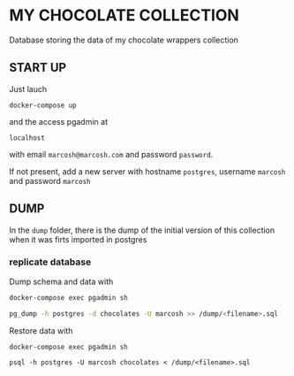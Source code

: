 # MY CHOCOLATE COLLECTION

Database storing the data of my chocolate wrappers collection

## START UP

Just lauch

```
docker-compose up
```

and the access pgadmin at

```
localhost
```

with email `marcosh@marcosh.com` and password `password`.

If not present, add a new server with hostname `postgres`, username `marcosh` and password `marcosh`

## DUMP

In the `dump` folder, there is the dump of the initial version of this collection when it was firts imported in postgres

### replicate database

Dump schema and data with

```bash
docker-compose exec pgadmin sh

pg_dump -h postgres -d chocolates -U marcosh >> /dump/<filename>.sql
```

Restore data with

```
docker-compose exec pgadmin sh

psql -h postgres -U marcosh chocolates < /dump/<filename>.sql
```
